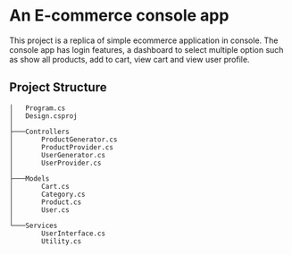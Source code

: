 ﻿# An E-commerce console app 

This project is a replica of simple ecommerce application in console. The console app has login features, a dashboard to select multiple option such as show all products, add to cart, view cart and view user profile. 


## Project Structure
```
│   Program.cs
│   Design.csproj
│
├───Controllers
│       ProductGenerator.cs
│       ProductProvider.cs
│       UserGenerator.cs
│       UserProvider.cs
│       
├───Models
│       Cart.cs
│       Category.cs
│       Product.cs
│       User.cs
│
└───Services
        UserInterface.cs
        Utility.cs
```